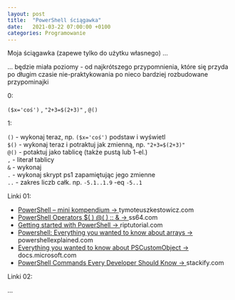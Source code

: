 ```yaml
---
layout: post
title:  "PowerShell ściągawka"
date:   2021-03-22 07:00:00 +0100
categories: Programowanie
---
```


Moja ściągawka (zapewe tylko do użytku własnego) ... 

... będzie miała poziomy - od najkrótszego przypomnienia, które się przyda po długim czasie nie-praktykowania po nieco bardziej rozbudowane przypominajki

0:

`($x='coś')` , `"2+3=$(2+3)"` , `@()`



1:

`()` - wykonaj teraz, np. `($x='coś')` podstaw i wyświetl  
`$()` - wykonaj teraz i potraktuj jak zmienną, np. `"2+3=$(2+3)"`  
`@()` - potaktuj jako tablicę (także pustą lub 1-el.)  
` , ` - literał tablicy  
`&` - wykonaj  
`.` - wykonaj skrypt ps1 zapamiętując jego zmienne  
`..` - zakres liczb całk. np. `-5.1..1.9` -eq `-5..1`

Linki 01:

* [PowerShell – mini kompendium -> ](http://tymoteuszkestowicz.com/2013/11/powershell-mini-kompendium/) tymoteuszkestowicz.com
* [PowerShell Operators $( ) @( ) :: & -> ](https://ss64.com/ps/syntax-operators.html) ss64.com
* [Getting started with PowerShell -> ](https://riptutorial.com/powershell) riptutorial.com
* [Powershell: Everything you wanted to know about arrays -> ](https://powershellexplained.com/2018-10-15-Powershell-arrays-Everything-you-wanted-to-know/) powershellexplained.com
* [Everything you wanted to know about PSCustomObject -> ](https://docs.microsoft.com/en-us/powershell/scripting/learn/deep-dives/everything-about-pscustomobject?view=powershell-5.1) docs.microsoft.com
* [PowerShell Commands Every Developer Should Know -> ](https://stackify.com/powershell-commands-every-developer-should-know/) stackify.com

Linki 02:

...

<style> pre code {font-size: smaller;} </style>

